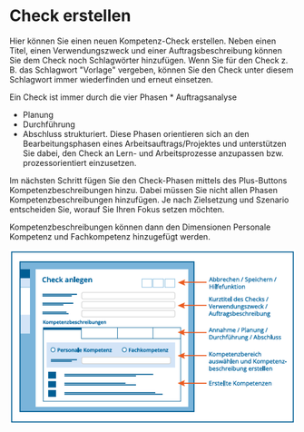 # Check erstellen

Hier können Sie einen neuen Kompetenz-Check erstellen. Neben einen Titel,
einen Verwendungszweck und einer Auftragsbeschreibung können Sie dem
Check noch Schlagwörter hinzufügen. Wenn Sie für den Check z. B. das Schlagwort "Vorlage" vergeben, können Sie den Check unter diesem Schlagwort immer wiederfinden und erneut einsetzen.

Ein Check ist immer durch die vier Phasen * Auftragsanalyse
* Planung 
* Durchführung 
* Abschluss 
strukturiert. Diese Phasen orientieren sich an den Bearbeitungsphasen eines Arbeitsauftrags/Projektes und unterstützen Sie dabei, den Check an Lern- und Arbeitsprozesse anzupassen bzw. prozessorientiert einzusetzen.

Im nächsten Schritt fügen Sie den Check-Phasen mittels des Plus-Buttons Kompetenzbeschreibungen hinzu. Dabei müssen Sie nicht allen Phasen Kompetenzbeschreibungen hinzufügen. Je nach Zielsetzung und Szenario entscheiden Sie, worauf Sie Ihren Fokus setzen möchten.

Kompetenzbeschreibungen können dann den Dimensionen Personale Kompetenz und Fachkompetenz hinzugefügt werden.

![Übersicht der Funktionen zur Erstellung eines Checks](media/check-erstellen.png)
